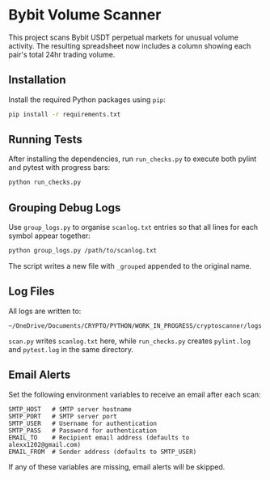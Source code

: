 # Bybit Volume Scanner

This project scans Bybit USDT perpetual markets for unusual volume activity.
The resulting spreadsheet now includes a column showing each pair's total 24​hr trading volume.

## Installation

Install the required Python packages using `pip`:

```bash
pip install -r requirements.txt
```

## Running Tests

After installing the dependencies, run `run_checks.py` to execute
both pylint and pytest with progress bars:

```bash
python run_checks.py
```

## Grouping Debug Logs

Use `group_logs.py` to organise `scanlog.txt` entries so that all lines for
each symbol appear together:

```bash
python group_logs.py /path/to/scanlog.txt
```

The script writes a new file with `_grouped` appended to the original name.

## Log Files

All logs are written to:

```
~/OneDrive/Documents/CRYPTO/PYTHON/WORK_IN_PROGRESS/cryptoscanner/logs
```

`scan.py` writes `scanlog.txt` here, while `run_checks.py` creates
`pylint.log` and `pytest.log` in the same directory.

## Email Alerts

Set the following environment variables to receive an email after each scan:

```
SMTP_HOST   # SMTP server hostname
SMTP_PORT   # SMTP server port
SMTP_USER   # Username for authentication
SMTP_PASS   # Password for authentication
EMAIL_TO    # Recipient email address (defaults to alexx1202@gmail.com)
EMAIL_FROM  # Sender address (defaults to SMTP_USER)
```

If any of these variables are missing, email alerts will be skipped.

